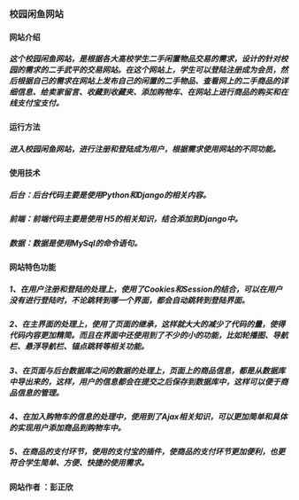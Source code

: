 ### 校园闲鱼网站

#### 网站介绍

#####        这个校园闲鱼网站，是根据各大高校学生二手闲置物品交易的需求，设计的针对校园的需求的二手武平的交易网站。在这个网站上，学生可以登陆注册成为会员，然后根据自己的需求在网站上发布自己的闲置的二手物品、查看网上的二手商品的详细信息、给卖家留言、收藏到收藏夹、添加购物车、在网站上进行商品的购买和在线支付宝支付。

#### 运行方法

 #####        进入校园闲鱼网站，进行注册和登陆成为用户，根据需求使用网站的不同功能。

#### 使用技术

##### 	后台：后台代码主要是使用Python和Django的相关内容。

##### 	前端：前端代码主要是使用	H5的相关知识，结合添加到Django中。

##### 	数据：数据是使用MySql的命令语句。

#### 网站特色功能

##### 	1、在用户注册和登陆的处理上，使用了Cookies和Session的结合，可以在用户没有进行登陆时，不论跳转到哪一个界面，都会自动跳转到登陆界面。

##### 	2、在主界面的处理上，使用了页面的继承，这样就大大的减少了代码的量，使得代码内容更加精简。而且在界面中还使用到了不少的小的功能，比如轮播图、导航栏、悬浮导航栏、锚点跳转等相关功能。

##### 	3、在页面与后台数据库之间的数据的处理上，页面上的商品信息，都是从数据库中导出来的，这样，用户的信息都会在提交之后保存到数据库中，这样可以便于商品信息的管理。

##### 	4、在加入购物车的信息的处理中，使用到了Ajax相关知识，可以更加简单和具体的实现用户添加商品到购物车中。

##### 	5、在商品的支付环节，使用的支付宝的插件，使商品的支付环节更加便利，也更符合学生简单、方便、快捷的使用需求。

#### 网站作者  ：彭正欣

























